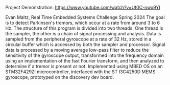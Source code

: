 Project Demonstration:
https://www.youtube.com/watch?v=Ut0C-nwx9YI

Evan Maltz, Real Time Embedded Systems Challenge Spring 2024
The goal is to detect Parkinson's tremors, which occur at a rate from around 3 to 6 Hz. The structure of this program is divided into two threads.  One thread is the sampler, the other is a chain of signal processing and analysis.  Data is sampled from the peripheral gyroscope at a rate of 32 Hz, stored in a circular buffer which is accessed by both the sampler and processor. Signal data is processed by a moving average low-pass filter to reduce the sensitivity of the gyroscope output, transformed into the frequency domain using an implementation of the fast Fourier transform, and then analyzed to determine if a tremor is present or not. Implemented using MBED OS on an STM32F429ZI microcontroller, interfaced with the ST I3G4250D MEMS gyroscope, prototyped on the discovery dev board.

